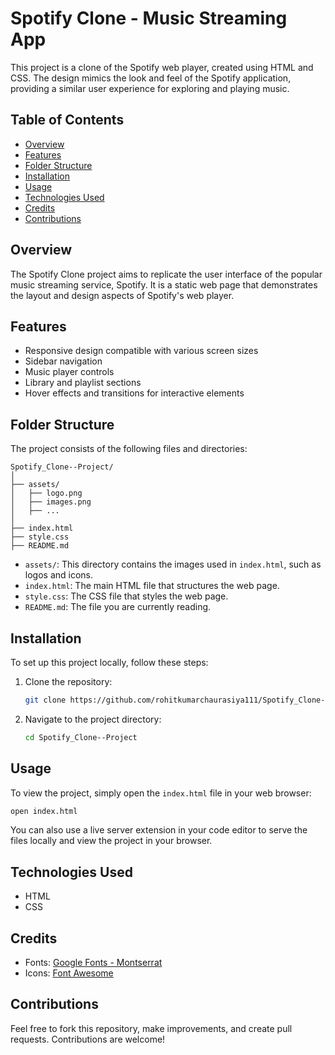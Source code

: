 # Spotify Clone - Music Streaming App

This project is a clone of the Spotify web player, created using HTML and CSS. The design mimics the look and feel of the Spotify application, providing a similar user experience for exploring and playing music.

## Table of Contents

- [Overview](#overview)
- [Features](#features)
- [Folder Structure](#folder-structure)
- [Installation](#installation)
- [Usage](#usage)
- [Technologies Used](#technologies-used)
- [Credits](#credits)
- [Contributions](#contributions)

## Overview

The Spotify Clone project aims to replicate the user interface of the popular music streaming service, Spotify. It is a static web page that demonstrates the layout and design aspects of Spotify's web player.

## Features

- Responsive design compatible with various screen sizes
- Sidebar navigation
- Music player controls
- Library and playlist sections
- Hover effects and transitions for interactive elements

## Folder Structure

The project consists of the following files and directories:

```
Spotify_Clone--Project/
│
├── assets/
│   ├── logo.png
│   ├── images.png
│   ├── ...
│
├── index.html
├── style.css
├── README.md
```

- `assets/`: This directory contains the images used in `index.html`, such as logos and icons.
- `index.html`: The main HTML file that structures the web page.
- `style.css`: The CSS file that styles the web page.
- `README.md`: The file you are currently reading.

## Installation

To set up this project locally, follow these steps:

1. Clone the repository:
   ```bash
   git clone https://github.com/rohitkumarchaurasiya111/Spotify_Clone--Project.git
   ```
2. Navigate to the project directory:
   ```bash
   cd Spotify_Clone--Project
   ```

## Usage

To view the project, simply open the `index.html` file in your web browser:
```bash
open index.html
```

You can also use a live server extension in your code editor to serve the files locally and view the project in your browser.

## Technologies Used

- HTML
- CSS

## Credits

- Fonts: [Google Fonts - Montserrat](https://fonts.google.com/specimen/Montserrat)
- Icons: [Font Awesome](https://fontawesome.com/)

## Contributions
Feel free to fork this repository, make improvements, and create pull requests. Contributions are welcome!
